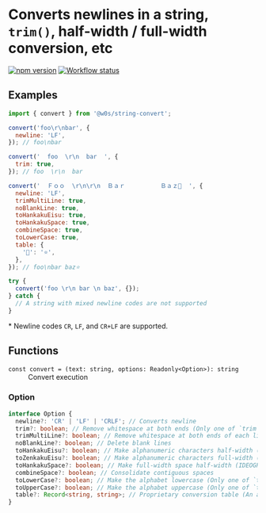 # Converts newlines in a string, `trim()`, half-width / full-width conversion, etc

[![npm version](https://badge.fury.io/js/%40w0s%2Fstring-convert.svg)](https://www.npmjs.com/package/@w0s/string-convert)
[![Workflow status](https://github.com/SaekiTominaga/js-library/actions/workflows/string-convert.yml/badge.svg)](https://github.com/SaekiTominaga/js-library/actions/workflows/string-convert.yml)

## Examples

```JavaScript
import { convert } from '@w0s/string-convert';

convert('foo\r\nbar', {
  newline: 'LF',
}); // foo\nbar

convert('  foo  \r\n  bar  ', {
  trim: true,
}); // foo  \r\n  bar

convert('  Ｆｏｏ  \r\n\r\n  Ｂａｒ　　　　　　Ｂａｚ💖  ', {
  newline: 'LF',
  trimMultiLine: true,
  noBlankLine: true,
  toHankakuEisu: true,
  toHankakuSpace: true,
  combineSpace: true,
  toLowerCase: true,
  table: {
    '💖': '⭐',
  },
}); // foo\nbar baz⭐

try {
  convert('foo \r\n bar \n baz', {});
} catch {
  // A string with mixed newline codes are not supported
}

```

\* Newline codes `CR`, `LF`, and `CR+LF` are supported.

## Functions

<dl>
<dt><code>const convert = (text: string, options: Readonly&lt;Option&gt;): string</code></dt>
<dd>Convert execution</dd>
</dl>

### Option

```TypeScript
interface Option {
  newline?: 'CR' | 'LF' | 'CRLF'; // Converts newline
  trim?: boolean; // Remove whitespace at both ends (Only one of `trim` and `trimMultiLine` can be specified)
  trimMultiLine?: boolean; // Remove whitespace at both ends of each line (Only one of `trim` and `trimMultiLine` can be specified)
  noBlankLine?: boolean; // Delete blank lines
  toHankakuEisu?: boolean; // Make alphanumeric characters half-width (Only one of `toHankakuEisu` and toZenkakuEisu` can be specified)
  toZenkakuEisu?: boolean; // Make alphanumeric characters full-width (Only one of `toHankakuEisu` and toZenkakuEisu` can be specified)
  toHankakuSpace?: boolean; // Make full-width space half-width (IDEOGRAPHIC SPACE: U+3000 → SPACE: U+0020)
  combineSpace?: boolean; // Consolidate contiguous spaces
  toLowerCase?: boolean; // Make the alphabet lowercase (Only one of `toLowerCase` and `toUpperCase` can be specified)
  toUpperCase?: boolean; // Make the alphabet uppercase (Only one of `toLowerCase` and `toUpperCase` can be specified)
  table?: Record<string, string>; // Proprietary conversion table (An associative array that specifies the character string before conversion as the key and the character string after conversion as the value)
}
```
